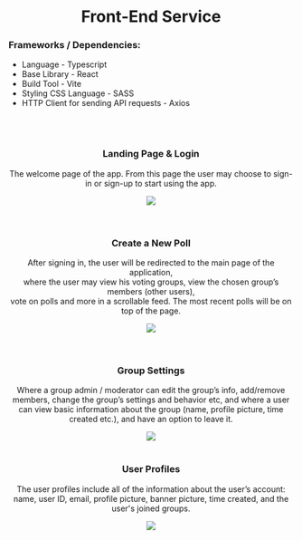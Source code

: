
<h1 align="center"> Front-End Service </h1>
<h3 align="left"> Frameworks / Dependencies: </h3>
  <ul align="left">
    <li> Language - Typescript </li>
    <li> Base Library - React </li>
    <li> Build Tool - Vite </li>
    <li> Styling CSS Language - SASS </li>
    <li> HTTP Client for sending API requests - Axios </li>
  </ul>

<br />
<br />

<div align="center">
  <h3> Landing Page & Login </h3>
  <p>
    The welcome page of the app. From this page the user may choose to sign-in or sign-up to start using the app.
  </p>
  <img src="https://github.com/user-attachments/assets/ffbc784b-c1a2-4c94-9d64-27320027914f" />
  <br />
</div>

<br />
<br />

<div align="center">
  <h3> Create a New Poll </h3>
  <p>
    After signing in, the user will be redirected to the main page of the application,<br/>
    where the user may view his voting groups, view the chosen group’s members (other users),<br/>
    vote on polls and more in a scrollable feed. The most recent polls will be on top of the page.
  </p>
  <img src="https://github.com/user-attachments/assets/8bf74dbc-254c-438b-a440-860e79942606" />
</div>

<br />
<br />

<div align="center">
  <h3> Group Settings </h3>
  <p>
    Where a group admin / moderator can edit the group’s info, add/remove members, change the group’s settings and behavior etc,
    and where a user can view basic information about the group (name, profile picture, time created etc.), and have an option to leave it.
  </p>
  <img src="https://github.com/user-attachments/assets/2956b0df-a050-47ac-a70b-3b92a4e32899" />
</div>

<br />

<div align="center">
  <h3> User Profiles </h3>
  <p>
    The user profiles include all of the information about the user’s account:
    name, user ID, email, profile picture, banner picture, time created, and the user's joined groups.
  </p>
  <img src="https://github.com/user-attachments/assets/c9239526-0f46-40e9-9553-7b555c80a616" />
</div>
